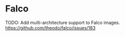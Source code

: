 # Falco

TODO: Add multi-architecture support to Falco images. https://github.com/theodo/falco/issues/183
